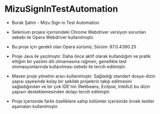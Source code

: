 # MizuSignInTestAutomation

- Burak Şahin - Mizu Sign in Test Automation

- Selenium projesi içerisindeki Chrome Webdriver versiyon sorunları sebebi ile Opera Webdriver kullanılmıştır.
- Bu proje için gerekli olan Opera sürümü;
  Sürüm: 87.0.4390.25

- Proje Java ile yazılmıştır. Daha önce aktif olarak kullandığım ve pratik ettiğim bir yazılım dili olmamasına rağmen, genellikle test otomasyonlarında kullanılması sebebi ile tercih edilmiştir.

- Maven proje yönetim aracı kullanılmıştır. Sağladığı standart dosya-dizin yapısı sayesinde kolay bir şekilde projelerin takip edilmesini sağladığından ve bir çok IDE'nin (Netbeans, Eclipse, IntelliJ) bu dizin yapısın desteklemesinden dolayı tercih edilmiştir.

- Proje içerisinde farklı özelliklere sahip bölümler içerisinde örnek testler aşamaları kullanılmıştır.
